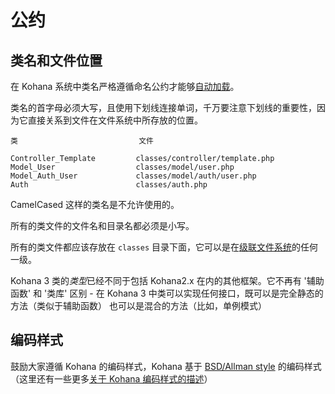 ﻿# 公约

## 类名和文件位置

在 Kohana 系统中类名严格遵循命名公约才能够[自动加载](start.autoloading)。

类名的首字母必须大写，且使用下划线连接单词，千万要注意下划线的重要性，因为它直接关系到文件在文件系统中所存放的位置。

	类							文件
	
	Controller_Template			classes/controller/template.php
	Model_User					classes/model/user.php
	Model_Auth_User				classes/model/auth/user.php
	Auth						classes/auth.php

CamelCased 这样的类名是不允许使用的。

所有的类文件的文件名和目录名都必须是小写。

所有的类文件都应该存放在 `classes` 目录下面，它可以是在[级联文件系统](start.filesystem)的任何一级。

Kohana 3 类的*类型*已经不同于包括 Kohana2.x 在内的其他框架。它不再有 '辅助函数' 和 '类库' 区别 - 在 Kohana 3 中类可以实现任何接口，既可以是完全静态的方法（类似于辅助函数） 也可以是混合的方法（比如，单例模式）

## 编码样式

鼓励大家遵循 Kohana 的编码样式，Kohana 基于 [BSD/Allman style](http://en.wikipedia.org/wiki/Indent_style#BSD.2FAllman_style) 的编码样式（这里还有一些更多[关于 Kohana 编码样式的描述](http://dev.kohanaphp.com/wiki/kohana2/CodingStyle)）
